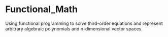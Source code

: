 # Functional_Math
Using functional programming to solve third-order equations and represent arbitrary algebraic polynomials and n-dimensional vector spaces.
